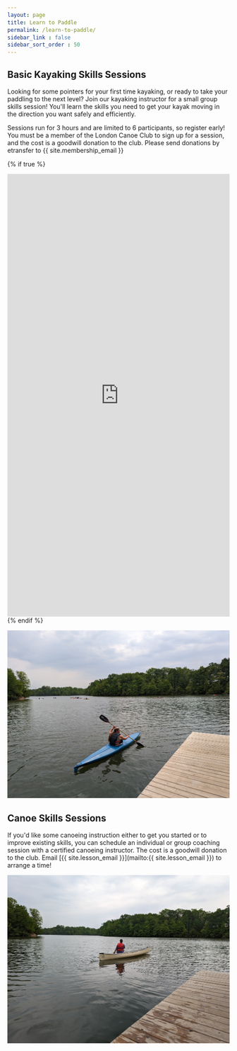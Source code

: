 ```yaml
---
layout: page
title: Learn to Paddle
permalink: /learn-to-paddle/
sidebar_link : false
sidebar_sort_order : 50
---
```


## Basic Kayaking Skills Sessions
Looking for some pointers for your first time kayaking, or ready to take 
your paddling to the next level? Join our kayaking instructor for a small 
group skills session! You'll learn the skills you need to get your kayak 
moving in the direction you want safely and efficiently.



Sessions run for 3 hours and are limited to 6 participants, so register early! 
You must be a member of the London Canoe Club to sign up for a session, and 
the cost is a goodwill donation to the club. Please send donations by 
etransfer to {{ site.membership_email }}


{% if true %}
<div style="position:relative;overflow:hidden;width:100%;height:500px;padding-top:500px"><iframe title='Donation form powered by Zeffy' style='position: absolute; border: 0; top:0;left:0;bottom:0;right:0;width:100%;height:100%' src='https://www.zeffy.com/en-CA/embed/ticketing/ca0c702b-8b4e-48e8-919f-5d9c86791093' allowpaymentrequest allowTransparency="true"></iframe></div>
{% endif %}

![A canoe club member paddling a blue kayak](/images/blue_kayak.jpg)

## Canoe Skills Sessions
If you'd like some canoeing instruction either to get you started or to 
improve existing skills, you can schedule an individual or group coaching 
session with a certified canoeing instructor. The cost is a goodwill donation 
to the club. Email [{{ site.lesson_email }}](mailto:{{ site.lesson_email }}) 
to arrange a time!

![A canoe club member paddling a white canoe](/images/canoe_in_water.jpg)
